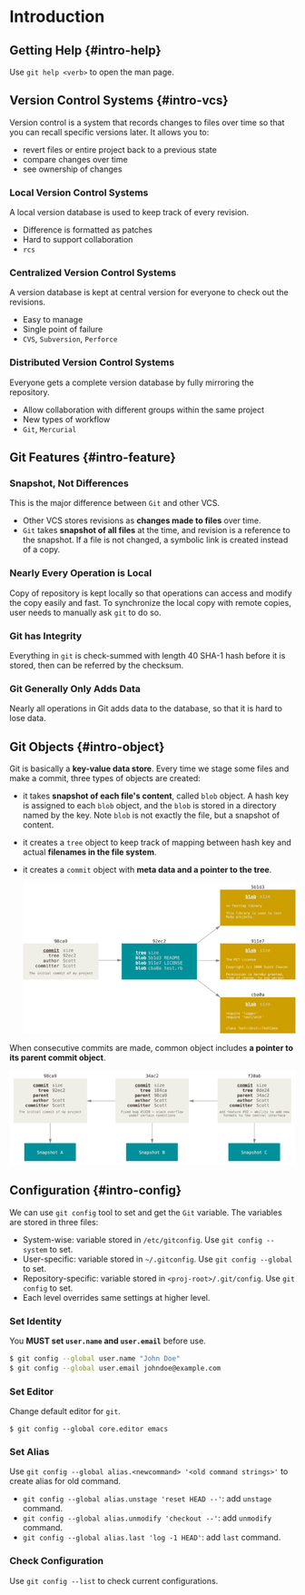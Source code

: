 # Introduction

## Getting Help {#intro-help}

Use `git help <verb>` to open the man page. 

## Version Control Systems {#intro-vcs}

Version control is a system that records changes to files over time so that you can recall specific versions later. It allows you to: 

- revert files or entire project back to a previous state
- compare changes over time
- see ownership of changes

### Local Version Control Systems

A local version database is used to keep track of every revision. 

- Difference is formatted as patches
- Hard to support collaboration
- `rcs`

### Centralized Version Control Systems

A version database is kept at central version for everyone to check out the revisions.

- Easy to manage
- Single point of failure
- `CVS`, `Subversion`, `Perforce`

### Distributed Version Control Systems

Everyone gets a complete version database by fully mirroring the repository. 

- Allow collaboration with different groups within the same project
- New types of workflow
- `Git`, `Mercurial` 

## Git Features {#intro-feature}

### Snapshot, Not Differences

This is the major difference between `Git` and other VCS. 

- Other VCS stores revisions as **changes made to files** over time. 
- `Git` takes **snapshot of all files** at the time, and revision is a reference to the snapshot. If a file is not changed, a symbolic link is created instead of a copy. 

### Nearly Every Operation is Local

Copy of repository is kept locally so that operations can access and modify the copy easily and fast. To synchronize the local copy with remote copies, user needs to manually ask `git` to do so. 

### Git has Integrity

Everything in `git` is check-summed with length 40 SHA-1 hash before it is stored, then can be referred by the checksum. 

### Git Generally Only Adds Data

Nearly all operations in Git adds data to the database, so that it is hard to lose data. 

## Git Objects {#intro-object}

Git is basically a **key-value data store**. Every time we stage some files and make a commit, three types of objects are created:

- it takes **snapshot of each file's content**, called `blob` object. A hash key is assigned to each `blob` object, and the `blob` is stored in a directory named by the key. Note `blob` is not exactly the file, but a snapshot of content. 

- it creates a `tree` object to keep track of mapping between hash key and actual **filenames in the file system**. 

- it creates a `commit` object with **meta data and a pointer to the tree**.

  ![A commit and its tree](./res/objects.png)

When consecutive commits are made, common object includes **a pointer to its parent commit object**. 

![Commits and their parents](./res/commit-objects.png)

## Configuration {#intro-config}

We can use `git config` tool to set and get the `Git` variable. The variables are stored in three files: 

- System-wise: variable stored in `/etc/gitconfig`. Use `git config --system` to set. 
- User-specific: variable stored in `~/.gitconfig`. Use `git config --global` to set.
- Repository-specific: variable stored in `<proj-root>/.git/config`. Use `git config` to set.
- Each level overrides same settings at higher level.

### Set Identity

You **MUST set `user.name` and `user.email`** before use.

```bash
$ git config --global user.name "John Doe"
$ git config --global user.email johndoe@example.com
```

### Set Editor

Change default editor for `git`.

```shell
$ git config --global core.editor emacs
```

### Set Alias

Use `git config --global alias.<newcommand> '<old command strings>'` to create alias for old command. 

- `git config --global alias.unstage 'reset HEAD --'`: add `unstage` command. 
- `git config --global alias.unmodify 'checkout --'`: add `unmodify` command.
- `git config --global alias.last 'log -1 HEAD'`: add `last` command.

### Check Configuration

Use `git config --list` to check current configurations. 